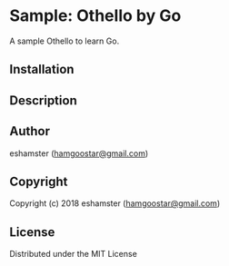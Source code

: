# Sample: Othello by Go

A sample Othello to learn Go.

## Installation

## Description

## Author

eshamster (hamgoostar@gmail.com)

## Copyright

Copyright (c) 2018 eshamster (hamgoostar@gmail.com)

## License

Distributed under the MIT License
